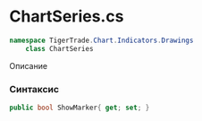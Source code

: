 
# ChartSeries.cs
```csharp
namespace TigerTrade.Chart.Indicators.Drawings  
    class ChartSeries
```

Описание

### Синтаксис
```csharp
public bool ShowMarker{ get; set; }
```
